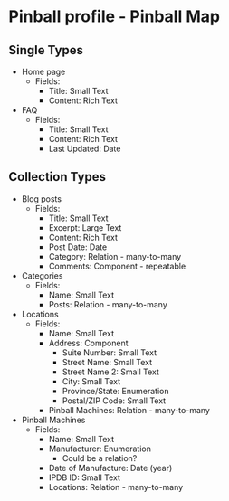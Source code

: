 # Pinball profile - Pinball Map
## Single Types
- Home page
    - Fields:
        - Title: Small Text
        - Content: Rich Text
- FAQ
    - Fields:
        - Title: Small Text
        - Content: Rich Text
        - Last Updated: Date

## Collection Types
- Blog posts
    - Fields:
        - Title: Small Text
        - Excerpt: Large Text
        - Content: Rich Text
        - Post Date: Date
        - Category: Relation - many-to-many
        - Comments: Component - repeatable
- Categories
    - Fields:
        - Name: Small Text
        - Posts: Relation - many-to-many
- Locations
    - Fields:
        - Name: Small Text
        - Address: Component
            - Suite Number: Small Text
            - Street Name: Small Text
            - Street Name 2: Small Text
            - City: Small Text
            - Province/State: Enumeration
            - Postal/ZIP Code: Small Text
        - Pinball Machines: Relation - many-to-many
- Pinball Machines
    - Fields:
        - Name: Small Text
        - Manufacturer: Enumeration
            - Could be a relation?
        - Date of Manufacture: Date (year)
        - IPDB ID: Small Text
        - Locations: Relation - many-to-many